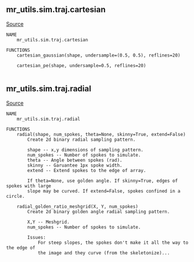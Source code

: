 
## mr_utils.sim.traj.cartesian

[Source](https://github.com/mckib2/mr_utils/blob/master/mr_utils/sim/traj/cartesian.py)

```
NAME
    mr_utils.sim.traj.cartesian

FUNCTIONS
    cartesian_gaussian(shape, undersample=(0.5, 0.5), reflines=20)
    
    cartesian_pe(shape, undersample=0.5, reflines=20)


```


## mr_utils.sim.traj.radial

[Source](https://github.com/mckib2/mr_utils/blob/master/mr_utils/sim/traj/radial.py)

```
NAME
    mr_utils.sim.traj.radial

FUNCTIONS
    radial(shape, num_spokes, theta=None, skinny=True, extend=False)
        Create 2d binary radial sampling pattern.
        
        shape -- x,y dimensions of sampling pattern.
        num_spokes -- Number of spokes to simulate.
        theta -- Angle between spokes (rad).
        skinny -- Garuantee 1px spoke width.
        extend -- Extend spokes to the edge of array.
        
        If theta=None, use golden angle. If skinny=True, edges of spokes with large
        slope may be curved. If extend=False, spokes confined in a circle.
    
    radial_golden_ratio_meshgrid(X, Y, num_spokes)
        Create 2d binary golden angle radial sampling pattern.
        
        X,Y -- Meshgrid.
        num_spokes -- Number of spokes to simulate.
        
        Issues:
            For steep slopes, the spokes don't make it all the way to the edge of
            the image and they curve (from the skeletonize)...


```

